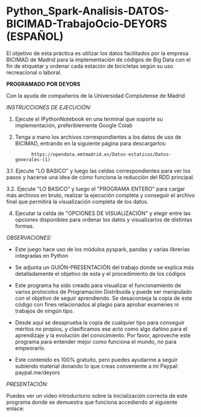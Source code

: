 # Python_Spark-Analisis-DATOS-BICIMAD-TrabajoOcio-DEYORS (ESPAÑOL)
El objetivo de esta práctica es utilizar los datos facilitados por la empresa BICIMAD de Madrid para la implementación de códigos de Big Data con el fin de etiquetar y ordenar cada estación de bicicletas según su uso recreacional o laboral. 

**PROGRAMADO POR DEYORS**

Con la ayuda de compañeros de la Universidad Complutense de Madrid

*INSTRUCCIONES DE EJECUCIÓN:*

1. Ejecute el IPythonNotebook en una terminal que soporte su implementación, preferiblemente Google Colab

2. Tenga a mano los archivos correspondientes a los datos de uso de BICIMAD, entrando en la siguiente página para descargarlos:

             https://opendata.emtmadrid.es/Datos-estaticos/Datos-generales-(1)
             
3.1. Ejecute "LO BASICO" y luego las celdas correspondientes para ver los pasos y hacerse una idea de cómo funciona la reducción del RDD principal.

3.2. Ejecute "LO BASICO" y luego el "PROGRAMA ENTERO" para cargar más archivos en bruto, realizar la ejecución completa y conseguir el archivo final que permitirá la visualización completa de los datos. 

4. Ejecutar la celda de "OPCIONES DE VISUALIZACIÓN" y elegir entre las opciones disponibles para ordenar los datos y visualizarlos de distintas formas. 

*OBSERVACIONES:*


- Este juego hace uso de los módulos pyspark, pandas y varias librerías integradas
 en Python

- Se adjunta un GUIÓN-PRESENTACIÓN del trabajo donde se explica más 
detalladamente el objetivo de esta y el procedimiento de los códigos

- Este programa ha sido creado para visualizar el funcionamiento de varios protocolos de Programación Distribuida y puede ser manipulado con el objetivo de seguir aprendiendo. Se desaconseja la copia de este código con fines relacionados al plagio para aprobar examenes ni trabajos de ningún tipo.

- Desde aquí se desaprueba la copia de cualquier tipo para conseguir méritos no propios, y clasificamos ese acto como algo dañino para el aprendizaje y la evolución del conocimiento. Por favor, aproveche este programa para entender mejor como funciona el mundo, no para empeorarlo.

- Este contenido es 100% gratuito, pero puedes ayudarme a seguir subiendo material donando lo que creas conveniente a mi Paypal: paypal.me/deyors

*PRESENTACIÓN:*

Puedes ver un vídeo introductorio sobre la inicialización correcta de este programa donde se demuestra que funciona accediendo al siguiente enlace:
